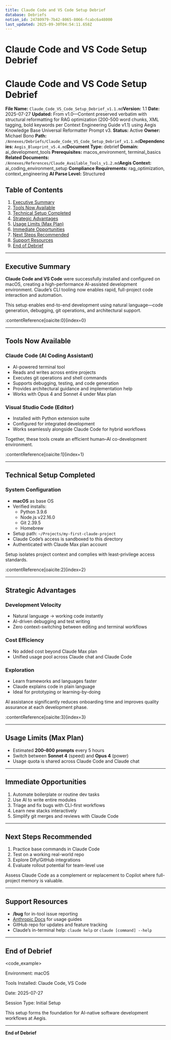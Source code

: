 ```yaml
---
title: Claude Code and VS Code Setup Debrief
database: Debriefs
notion_id: 24780979-7b42-8065-8066-fcabc6a48000
last_updated: 2025-09-30T04:54:11.658Z
---
```


# Claude Code and VS Code Setup Debrief


# Claude Code and VS Code Setup Debrief


**File Name:** `Claude_Code_VS_Code_Setup_Debrief_v1.1.md`**Version:** 1.1
**Date:** 2025-07-27
**Updated:** From v1.0—Content preserved verbatim with structural reformatting for RAG optimization (200-500 word chunks, XML tagging, bold keywords per Context Engineering Guide v1.1) using Aegis Knowledge Base Universal Reformatter Prompt v3.
**Status:** Active
**Owner:** Michael Bono
**Path:** `/Annexes/Debriefs/Claude_Code_VS_Code_Setup_Debrief_v1.1.md`**Dependencies:** `Aegis_Blueprint_v5.4.md`**Document Type:** debrief
**Domain:** ai\_development\_tools
**Prerequisites:** macos\_environment, terminal\_basics
**Related Documents:** `/Annexes/References/Claude_Available_Tools_v1.2.md`**Aegis Context:** ai\_coding\_environment\_setup
**Compliance Requirements:** rag\_optimization, context\_engineering
**AI Parse Level:** Structured


## Table of Contents

1. [Executive Summary](https://www.notion.so/238809797b4280eb8ebedc8831cecb0d?v=238809797b428016b5d0000c8a271427&p=247809797b4280658066fcabc6a48000&pm=s#executive-summary)
2. [Tools Now Available](https://www.notion.so/238809797b4280eb8ebedc8831cecb0d?v=238809797b428016b5d0000c8a271427&p=247809797b4280658066fcabc6a48000&pm=s#tools-now-available)
3. [Technical Setup Completed](https://www.notion.so/238809797b4280eb8ebedc8831cecb0d?v=238809797b428016b5d0000c8a271427&p=247809797b4280658066fcabc6a48000&pm=s#technical-setup-completed)
4. [Strategic Advantages](https://www.notion.so/238809797b4280eb8ebedc8831cecb0d?v=238809797b428016b5d0000c8a271427&p=247809797b4280658066fcabc6a48000&pm=s#strategic-advantages)
5. [Usage Limits (Max Plan)](https://www.notion.so/238809797b4280eb8ebedc8831cecb0d?v=238809797b428016b5d0000c8a271427&p=247809797b4280658066fcabc6a48000&pm=s#usage-limits-max-plan)
6. [Immediate Opportunities](https://www.notion.so/238809797b4280eb8ebedc8831cecb0d?v=238809797b428016b5d0000c8a271427&p=247809797b4280658066fcabc6a48000&pm=s#immediate-opportunities)
7. [Next Steps Recommended](https://www.notion.so/238809797b4280eb8ebedc8831cecb0d?v=238809797b428016b5d0000c8a271427&p=247809797b4280658066fcabc6a48000&pm=s#next-steps-recommended)
8. [Support Resources](https://www.notion.so/238809797b4280eb8ebedc8831cecb0d?v=238809797b428016b5d0000c8a271427&p=247809797b4280658066fcabc6a48000&pm=s#support-resources)
9. [End of Debrief](https://www.notion.so/238809797b4280eb8ebedc8831cecb0d?v=238809797b428016b5d0000c8a271427&p=247809797b4280658066fcabc6a48000&pm=s#end-of-debrief)

---


## Executive Summary


**Claude Code and VS Code** were successfully installed and configured on macOS, creating a high-performance AI-assisted development environment. Claude’s CLI tooling now enables rapid, full-project code interaction and automation.


<important>


This setup enables end-to-end development using natural language—code generation, debugging, git operations, and architectural support.


</important>:contentReference[oaicite:0]{index=0}


---


## Tools Now Available


### Claude Code (AI Coding Assistant)

- AI-powered terminal tool
- Reads and writes across entire projects
- Executes git operations and shell commands
- Supports debugging, testing, and code generation
- Provides architectural guidance and implementation help
- Works with Opus 4 and Sonnet 4 under Max plan

### Visual Studio Code (Editor)

- Installed with Python extension suite
- Configured for integrated development
- Works seamlessly alongside Claude Code for hybrid workflows

<answer>


Together, these tools create an efficient human–AI co-development environment.


</answer>:contentReference[oaicite:1]{index=1}


---


## Technical Setup Completed


### System Configuration

- **macOS** as base OS
- Verified installs:
    - Python 3.9.6
    - Node.js v22.16.0
    - Git 2.39.5
    - Homebrew
- Setup path: `~/Projects/my-first-claude-project`
- Claude Code’s access is sandboxed to this directory
- Authenticated with Claude Max plan account

<important>


Setup isolates project context and complies with least-privilege access standards.


</important>:contentReference[oaicite:2]{index=2}


---


## Strategic Advantages


### Development Velocity

- Natural language → working code instantly
- AI-driven debugging and test writing
- Zero context-switching between editing and terminal workflows

### Cost Efficiency

- No added cost beyond Claude Max plan
- Unified usage pool across Claude chat and Claude Code

### Exploration

- Learn frameworks and languages faster
- Claude explains code in plain language
- Ideal for prototyping or learning-by-doing

<thinking>


AI assistance significantly reduces onboarding time and improves quality assurance at each development phase.


</thinking>:contentReference[oaicite:3]{index=3}


---


## Usage Limits (Max Plan)

- Estimated **200–800 prompts** every 5 hours
- Switch between **Sonnet 4** (speed) and **Opus 4** (power)
- Usage quota is shared across Claude Code and Claude chat

---


## Immediate Opportunities

1. Automate boilerplate or routine dev tasks
2. Use AI to write entire modules
3. Triage and fix bugs with CLI-first workflows
4. Learn new stacks interactively
5. Simplify git merges and reviews with Claude Code

---


## Next Steps Recommended

1. Practice base commands in Claude Code
2. Test on a working real-world repo
3. Explore Dify/GitHub integrations
4. Evaluate rollout potential for team-level use

<important>


Assess Claude Code as a complement or replacement to Copilot where full-project memory is valuable.


</important>


---


## Support Resources

- **/bug** for in-tool issue reporting
- [Anthropic Docs](https://docs.anthropic.com/) for usage guides
- GitHub repo for updates and feature tracking
- Claude’s in-terminal help: `claude help` or `claude [command] --help`

---


## End of Debrief


\<code\_example>


<summary>
Environment: macOS


Tools Installed: Claude Code, VS Code


Date: 2025-07-27


Session Type: Initial Setup


</summary>
</code_example>


This setup forms the foundation for AI-native software development workflows at Aegis.


---


**End of Debrief**

